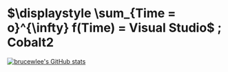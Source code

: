 # $\displaystyle \sum_{Time = o}^{\infty} f(Time) = Visual Studio$ ; Cobalt2

[![brucewlee's GitHub stats](https://github-readme-stats.vercel.app/api?username=brucewlee)](https://github.com/anuraghazra/github-readme-stats)
